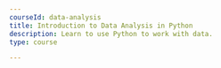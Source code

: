 ```yaml
---
courseId: data-analysis
title: Introduction to Data Analysis in Python
description: Learn to use Python to work with data.
type: course

---
```

